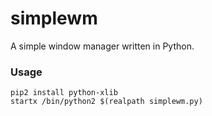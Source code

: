 # simplewm
A simple window manager written in Python.

### Usage
```
pip2 install python-xlib
startx /bin/python2 $(realpath simplewm.py)
```

